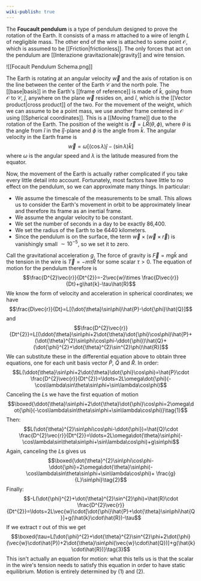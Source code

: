 ```yaml
---
wiki-publish: true
---
```

The **Foucault pendulum** is a type of pendulum designed to prove the rotation of the Earth. It consists of a mass $m$ attached to a wire of length $L$ of negligible mass. The other end of the wire is attached to some point $\mathcal{O}$, which is assumed to be [[Friction|frictionless]]. The only forces that act on the pendulum are [[Interazione gravitazionale|gravity]] and wire tension.

![[Focault Pendulum Schema.png]]

The Earth is rotating at an angular velocity $\vec{w}$ and the axis of rotation is on the line between the center of the Earth $\mathcal{C}$ and the north pole. The [[base|basis]] in the Earth's [[frame of reference]] is made of $\hat{k}$, going from $\mathcal{O}$ to $\mathcal{C}$, $\hat{j}$, anywhere on the plane $\vec{w}$ resides on, and $\hat{i}$, which is the [[Vector product|cross product]] of the two. For the movement of the weight, which we can assume to be a point mass, we use another frame centered in $\mathcal{O}$ using [[Spherical coordinates]]. This is a [[Moving frame]] due to the rotation of the Earth. The position of the weight is $\vec{r}=L\hat{R}(\theta,\phi)$, where $\theta$ is the angle from $\hat{i}$ in the $\hat{i}\hat{j}$-plane and $\phi$ is the angle from $\hat{k}$. The angular velocity in the Earth frame is
$$\vec{w}=\omega[(\cos\lambda)\hat{j}-(\sin\lambda)\hat{k}]$$
where $\omega$ is the angular speed and $\lambda$ is the latitude measured from the equator.

Now, the movement of the Earth is actually rather complicated if you take every little detail into account. Fortunately, most factors have little to no effect on the pendulum, so we can approximate many things. In particular:
- We assume the timescale of the measurements to be small. This allows us to consider the Earth's movement in orbit to be approximately linear and therefore its frame as an inertial frame.
- We assume the angular velocity to be constant.
- We set the number of seconds in a day to be exactly 86,400.
- We set the radius of the Earth to be 6440 kilometers.
- Since the pendulum is on the surface, the term $\vec{w}\times(\vec{w}\times\vec{r})$ is vanishingly small $\sim10^{-5}$, so we set it to zero.

Call the gravitational acceleration $g$. The force of gravity is $\vec{F}=mg\hat{k}$ and the tension in the wire is $\vec{T}=-m\tau\hat{R}$ for some scalar $\tau>0$. The equation of motion for the pendulum therefore is
$$\frac{D^{2}\vec{r}}{Dt^{2}}=-2\vec{w}\times \frac{D\vec{r}}{Dt}+g\hat{k}-\tau\hat{R}$$
We know the form of velocity and acceleration in spherical coordinates; we have
$$\frac{D\vec{r}}{Dt}=L[(\dot{\theta}\sin\phi)\hat{P}-\dot{\phi}\hat{Q}]$$
and
$$\frac{D^{2}\vec{r}}{Dt^{2}}=L[(\ddot{\theta}\sin\phi+2\dot{\theta}\dot{\phi}\cos\phi)\hat{P}+(\dot{\theta}^{2}\sin\phi\cos\phi-\ddot{\phi})\hat{Q}+(\dot{\phi}^{2}+\dot{\theta}^{2}\sin^{2}\phi)\hat{R}]$$
We can substitute these in the differential equation above to obtain three equations, one for each unit basis vector $\hat{P}$, $\hat{Q}$ and $\hat{R}$. In order:
$$L(\ddot{\theta}\sin\phi+2\dot{\theta}\dot{\phi}\cos\phi)=\hat{P}\cdot \frac{D^{2}\vec{r}}{Dt^{2}}=\ldots=2L\omega\dot{\phi}(-\cos\lambda\sin\theta\sin\phi+\sin\lambda\cos\phi)$$
Canceling the $L$s we have the first equation of motion
$$\boxed{\ddot{\theta}\sin\phi+2\dot{\theta}\dot{\phi}\cos\phi=2\omega\dot{\phi}(-\cos\lambda\sin\theta\sin\phi+\sin\lambda\cos\phi)}\tag{1}$$
Then:
$$L(\dot{\theta}^{2}\sin\phi\cos\phi-\ddot{\phi})=\hat{Q}\cdot \frac{D^{2}\vec{r}}{Dt^{2}}=\ldots=2L\omega\dot{\theta}\sin\phi(-\cos\lambda\sin\theta\sin\phi+\sin\lambda\cos\phi)+g\sin\phi$$
Again, canceling the $L$s gives us
$$\boxed{\dot{\theta}^{2}\sin\phi\cos\phi-\ddot{\phi}=2\omega\dot{\theta}\sin\phi(-\cos\lambda\sin\theta\sin\phi+\sin\lambda\cos\phi)+ \frac{g}{L}\sin\phi}\tag{2}$$
Finally:
$$-L(\dot{\phi}^{2}+\dot{\theta}^{2}\sin^{2}\phi)=\hat{R}\cdot \frac{D^{2}\vec{r}}{Dt^{2}}=\ldots=2L\vec{w}\cdot[\dot{\phi}\hat{P}+\dot{\theta}\sin\phi\hat{Q}]+g(\hat{k}\cdot\hat{R})-\tau$$
If we extract $\tau$ out of this we get
$$\boxed{\tau=L[\dot{\phi}^{2}+\dot{\theta}^{2}\sin^{2}\phi+2\dot{\phi}(\vec{w}\cdot\hat{P})+2\dot{\theta}\sin\phi(\vec{w}\cdot\hat{Q})]+g(\hat{k}\cdot\hat{R})}\tag{3}$$
This isn't actually an equation for motion: what this tells us is that the scalar in the wire's tension needs to satisfy this equation in order to have static equilibrium. Motion is entirely determined by $(1)$ and $(2)$.